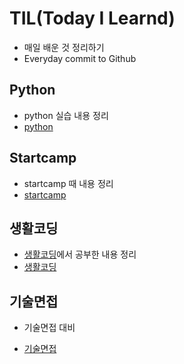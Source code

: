 # TIL(Today I Learnd)

* 매일 배운 것 정리하기
* Everyday commit to Github



## Python

* python 실습 내용 정리
* [python](./python)  



## Startcamp

* startcamp 때 내용 정리
* [startcamp](./startcamp)

## 생활코딩

* [생활코딩](https://opentutorials.org/course/1)에서 공부한 내용 정리
* [생활코딩](./생활코딩)



## 기술면접

* 기술면접 대비

* [기술면접](./기술면접)